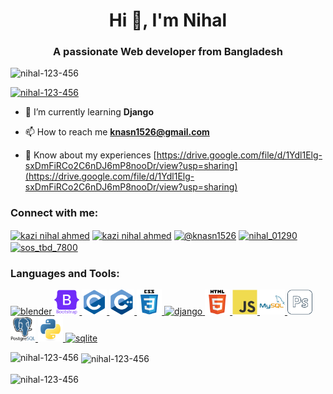 <h1 align="center">Hi 👋, I'm Nihal</h1>
<h3 align="center">A passionate Web developer from Bangladesh</h3>

<p align="left"> <img src="https://komarev.com/ghpvc/?username=nihal-123-456&label=Profile%20views&color=0e75b6&style=flat" alt="nihal-123-456" /> </p>

<p align="left"> <a href="https://github.com/ryo-ma/github-profile-trophy"><img src="https://github-profile-trophy.vercel.app/?username=nihal-123-456" alt="nihal-123-456" /></a> </p>

- 🌱 I’m currently learning **Django**

- 📫 How to reach me **knasn1526@gmail.com**

- 📄 Know about my experiences [https://drive.google.com/file/d/1Ydl1Elg-sxDmFiRCo2C6nDJ6mP8nooDr/view?usp=sharing](https://drive.google.com/file/d/1Ydl1Elg-sxDmFiRCo2C6nDJ6mP8nooDr/view?usp=sharing)

<h3 align="left">Connect with me:</h3>
<p align="left">
<a href="https://linkedin.com/in/kazi nihal ahmed" target="blank"><img align="center" src="https://raw.githubusercontent.com/rahuldkjain/github-profile-readme-generator/master/src/images/icons/Social/linked-in-alt.svg" alt="kazi nihal ahmed" height="30" width="40" /></a>
<a href="https://fb.com/kazi nihal ahmed" target="blank"><img align="center" src="https://raw.githubusercontent.com/rahuldkjain/github-profile-readme-generator/master/src/images/icons/Social/facebook.svg" alt="kazi nihal ahmed" height="30" width="40" /></a>
<a href="https://www.hackerrank.com/@knasn1526" target="blank"><img align="center" src="https://raw.githubusercontent.com/rahuldkjain/github-profile-readme-generator/master/src/images/icons/Social/hackerrank.svg" alt="@knasn1526" height="30" width="40" /></a>
<a href="https://codeforces.com/profile/nihal_01290" target="blank"><img align="center" src="https://raw.githubusercontent.com/rahuldkjain/github-profile-readme-generator/master/src/images/icons/Social/codeforces.svg" alt="nihal_01290" height="30" width="40" /></a>
<a href="https://www.leetcode.com/sos_tbd_7800" target="blank"><img align="center" src="https://raw.githubusercontent.com/rahuldkjain/github-profile-readme-generator/master/src/images/icons/Social/leet-code.svg" alt="sos_tbd_7800" height="30" width="40" /></a>
</p>

<h3 align="left">Languages and Tools:</h3>
<p align="left"> <a href="https://www.blender.org/" target="_blank" rel="noreferrer"> <img src="https://download.blender.org/branding/community/blender_community_badge_white.svg" alt="blender" width="40" height="40"/> </a> <a href="https://getbootstrap.com" target="_blank" rel="noreferrer"> <img src="https://raw.githubusercontent.com/devicons/devicon/master/icons/bootstrap/bootstrap-plain-wordmark.svg" alt="bootstrap" width="40" height="40"/> </a> <a href="https://www.cprogramming.com/" target="_blank" rel="noreferrer"> <img src="https://raw.githubusercontent.com/devicons/devicon/master/icons/c/c-original.svg" alt="c" width="40" height="40"/> </a> <a href="https://www.w3schools.com/cpp/" target="_blank" rel="noreferrer"> <img src="https://raw.githubusercontent.com/devicons/devicon/master/icons/cplusplus/cplusplus-original.svg" alt="cplusplus" width="40" height="40"/> </a> <a href="https://www.w3schools.com/css/" target="_blank" rel="noreferrer"> <img src="https://raw.githubusercontent.com/devicons/devicon/master/icons/css3/css3-original-wordmark.svg" alt="css3" width="40" height="40"/> </a> <a href="https://www.djangoproject.com/" target="_blank" rel="noreferrer"> <img src="https://cdn.worldvectorlogo.com/logos/django.svg" alt="django" width="40" height="40"/> </a> <a href="https://www.w3.org/html/" target="_blank" rel="noreferrer"> <img src="https://raw.githubusercontent.com/devicons/devicon/master/icons/html5/html5-original-wordmark.svg" alt="html5" width="40" height="40"/> </a> <a href="https://developer.mozilla.org/en-US/docs/Web/JavaScript" target="_blank" rel="noreferrer"> <img src="https://raw.githubusercontent.com/devicons/devicon/master/icons/javascript/javascript-original.svg" alt="javascript" width="40" height="40"/> </a> <a href="https://www.mysql.com/" target="_blank" rel="noreferrer"> <img src="https://raw.githubusercontent.com/devicons/devicon/master/icons/mysql/mysql-original-wordmark.svg" alt="mysql" width="40" height="40"/> </a> <a href="https://www.photoshop.com/en" target="_blank" rel="noreferrer"> <img src="https://raw.githubusercontent.com/devicons/devicon/master/icons/photoshop/photoshop-line.svg" alt="photoshop" width="40" height="40"/> </a> <a href="https://www.postgresql.org" target="_blank" rel="noreferrer"> <img src="https://raw.githubusercontent.com/devicons/devicon/master/icons/postgresql/postgresql-original-wordmark.svg" alt="postgresql" width="40" height="40"/> </a> <a href="https://www.python.org" target="_blank" rel="noreferrer"> <img src="https://raw.githubusercontent.com/devicons/devicon/master/icons/python/python-original.svg" alt="python" width="40" height="40"/> </a> <a href="https://www.sqlite.org/" target="_blank" rel="noreferrer"> <img src="https://www.vectorlogo.zone/logos/sqlite/sqlite-icon.svg" alt="sqlite" width="40" height="40"/> </a> </p>

<p><img align="left" src="https://github-readme-stats.vercel.app/api/top-langs?username=nihal-123-456&show_icons=true&locale=en&layout=compact" alt="nihal-123-456" /></p>

<p>&nbsp;<img align="center" src="https://github-readme-stats.vercel.app/api?username=nihal-123-456&show_icons=true&locale=en" alt="nihal-123-456" /></p>

<p><img align="center" src="https://github-readme-streak-stats.herokuapp.com/?user=nihal-123-456&" alt="nihal-123-456" /></p>
